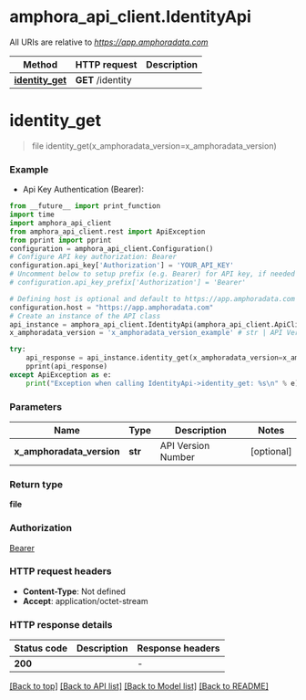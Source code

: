 # amphora_api_client.IdentityApi

All URIs are relative to *https://app.amphoradata.com*

Method | HTTP request | Description
------------- | ------------- | -------------
[**identity_get**](IdentityApi.md#identity_get) | **GET** /identity | 


# **identity_get**
> file identity_get(x_amphoradata_version=x_amphoradata_version)



### Example

* Api Key Authentication (Bearer):
```python
from __future__ import print_function
import time
import amphora_api_client
from amphora_api_client.rest import ApiException
from pprint import pprint
configuration = amphora_api_client.Configuration()
# Configure API key authorization: Bearer
configuration.api_key['Authorization'] = 'YOUR_API_KEY'
# Uncomment below to setup prefix (e.g. Bearer) for API key, if needed
# configuration.api_key_prefix['Authorization'] = 'Bearer'

# Defining host is optional and default to https://app.amphoradata.com
configuration.host = "https://app.amphoradata.com"
# Create an instance of the API class
api_instance = amphora_api_client.IdentityApi(amphora_api_client.ApiClient(configuration))
x_amphoradata_version = 'x_amphoradata_version_example' # str | API Version Number (optional)

try:
    api_response = api_instance.identity_get(x_amphoradata_version=x_amphoradata_version)
    pprint(api_response)
except ApiException as e:
    print("Exception when calling IdentityApi->identity_get: %s\n" % e)
```

### Parameters

Name | Type | Description  | Notes
------------- | ------------- | ------------- | -------------
 **x_amphoradata_version** | **str**| API Version Number | [optional] 

### Return type

**file**

### Authorization

[Bearer](../README.md#Bearer)

### HTTP request headers

 - **Content-Type**: Not defined
 - **Accept**: application/octet-stream

### HTTP response details
| Status code | Description | Response headers |
|-------------|-------------|------------------|
**200** |  |  -  |

[[Back to top]](#) [[Back to API list]](../README.md#documentation-for-api-endpoints) [[Back to Model list]](../README.md#documentation-for-models) [[Back to README]](../README.md)

